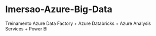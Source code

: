 # Imersao-Azure-Big-Data
Treinamento Azure Data Factory + Azure Databricks + Azure Analysis Services + Power BI
